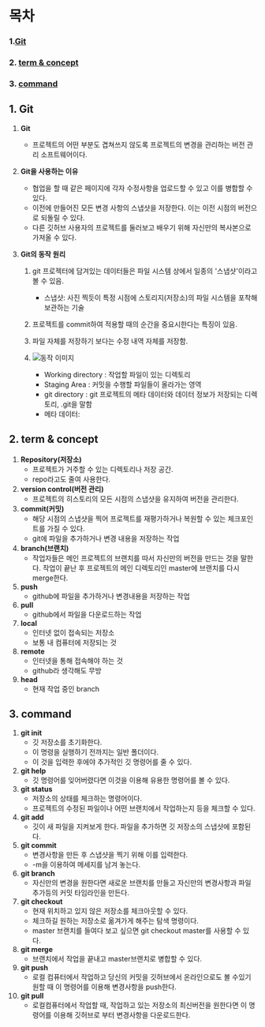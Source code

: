 # 목차
### 1.[Git](https://github.com/hifrogie/Github/blob/main/term%20n%20concept.md#git)
### 2. [term & concept](https://github.com/hifrogie/Github/blob/main/term%20n%20concept.md#term--concept)
### 3. [command](https://github.com/hifrogie/Github/blob/main/term%20n%20concept.md#command)

## 1. Git
1. **Git** 
    - 프로젝트의 어떤 부분도 겹쳐쓰지 않도록 프로젝트의 변경을 관리하는 버전 관리 소프트웨어이다.

2. **Git을 사용하는 이유**
    - 협업을 할 때 같은 페이지에 각자 수정사항을 업로드할 수 있고 이를 병합할 수있다.
    - 이전에 만들어진 모든 변경 사항의 스냅샷을 저장한다.
    이는 이전 시점의 버전으로 되돌릴 수 있다.
    - 다른 깃허브 사용자의 프로젝트를 둘러보고 배우기 위해 자신만의 복사본으로 가져올 수 있다.

3. **Git의 동작 원리**
    1. git 프로젝터에 담겨있는 데이터들은 파일 시스템 상에서 일종의 '스냅샷'이라고 볼 수 있음.
        - 스냅샷: 사진 찍듯이 특정 시점에 스토리지(저장소)의 파일 시스템을 포착해 보관하는 기술
    2. 프로젝트를 commit하여 적용할 때의 순간을 중요시한다는 특징이 있음.
    3. 파일 자체를 저장하기 보다는 수정 내역 자체를 저장함. 

    4. ![동작 이미지](https://img1.daumcdn.net/thumb/R1280x0/?scode=mtistory2&fname=https%3A%2F%2Fblog.kakaocdn.net%2Fdn%2Fczxu6b%2FbtqxJw0zusR%2F9EkX1Un1VRduwA4DN8FCGK%2Fimg.png)
        - Working directory : 작업할 파일이 있는 디렉토리
        - Staging Area : 커밋을 수행할 파일들이 올라가는 영역
        - git directory : git 프로젝트의 메타 데이터와 데이터 정보가 저장되는 디렉토리, .git을 말함
        - 메타 데이터: 
    
## 2. term & concept
1. **Repository(저장소)**
    - 프로젝트가 거주할 수 있는 디렉토리나 저장 공간.
    - repo라고도 줄여 사용한다.
2. **version control(버전 관리)**
    - 프로젝트의 히스토리의 모든 시점의 스냅샷을 유지하여 버전을 관리한다.
3. **commit(커밋)**
    - 해당 시점의 스냅샷을 찍어 프로젝트를 재평가하거나 복원할 수 있는 체크포인트를 가질 수 있다.
    - git에 파일을 추가하거나 변경 내용을 저장하는 작업
4. **branch(브랜치)**
    - 작업자들은 메인 프로젝트의 브랜치를 따서 자신만의 버전을 만드는 것을 말한다. 작업이 끝난 후 프로젝트의 메인 디렉토리인 master에 브랜치를 다시 merge한다.
5. **push**
    - github에 파일을 추가하거나 변경내용을 저장하는 작업
6. **pull**
    - github에서 파일을 다운로드하는 작업
7. **local**
    - 인터넷 없이 접속되는 저장소
    - 보통 내 컴퓨터에 저장되는 것
8. **remote**
    - 인터넷을 통해 접속해야 하는 것
    - github라 생각해도 무방
9. **head**
    - 현재 작업 중인 branch
## 3. command
1. **git init**
    - 깃 저장소를 초기화한다.
    - 이 명령을 실행하기 전까지는 일반 폴더이다.
    - 이 것을 입력한 후에야 추가적인 깃 명령어를 줄 수 있다.
2. **git help**
    - 깃 명령어를 잊어버렸다면 이것을 이용해 유용한 명령어를 볼 수 있다.
3. **git status**
    - 저장소의 상태를 체크하는 명령어이다. 
    - 프로젝트의 수정된 파일이나 어떤 브랜치에서 작업하는지 등을 체크할 수 있다.
4. **git add**
    - 깃이 새 파일을 지켜보게 한다. 파일을 추가하면 깃 저장소의 스냅샷에 포함된다.
5. **git commit**
    - 변경사항을 만든 후 스냅샷을 찍기 위해 이를 입력한다.
    - -m을 이용하여 메세지를 남겨 놓는다.
6. **git branch**
    - 자신만의 변경을 원한다면 새로운 브랜치를 만들고 자신만의 변경사항과 파일 추가등의 커밋 타임라인을 만든다.
7. **git checkout**
    - 현재 위치하고 있지 않은 저장소를 체크아웃할 수 있다.
    - 체크하길 원하는 저장소로 옮겨가게 해주는 탐색 명령이다.
    - master 브랜치를 들여다 보고 싶으면 git checkout master를 사용할 수 있다.
8. **git merge**
    - 브랜치에서 작업을 끝내고 master브랜치로 병합할 수 있다.
9. **git push**
    - 로컬 컴퓨터에서 작업하고 당신의 커밋을 깃허브에서 온라인으로도 볼 수있기 원할 때 이 명령어를 이용해 변경사항을 push한다.
10. **git pull** 
    - 로컬컴퓨터에서 작업할 때, 작업하고 있는 저장소의 최신버전을 원한다면 이 명령어를 이용해 깃허브로 부터 변경사항을 다운로드한다.